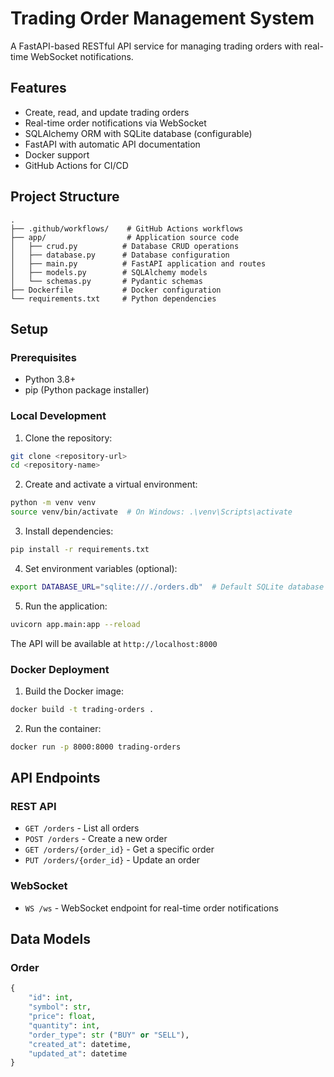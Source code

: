 # Trading Order Management System

A FastAPI-based RESTful API service for managing trading orders with real-time WebSocket notifications.

## Features

- Create, read, and update trading orders
- Real-time order notifications via WebSocket
- SQLAlchemy ORM with SQLite database (configurable)
- FastAPI with automatic API documentation
- Docker support
- GitHub Actions for CI/CD

## Project Structure

```
.
├── .github/workflows/    # GitHub Actions workflows
├── app/                  # Application source code
│   ├── crud.py          # Database CRUD operations
│   ├── database.py      # Database configuration
│   ├── main.py          # FastAPI application and routes
│   ├── models.py        # SQLAlchemy models
│   └── schemas.py       # Pydantic schemas
├── Dockerfile           # Docker configuration
└── requirements.txt     # Python dependencies
```

## Setup

### Prerequisites

- Python 3.8+
- pip (Python package installer)

### Local Development

1. Clone the repository:
```bash
git clone <repository-url>
cd <repository-name>
```

2. Create and activate a virtual environment:
```bash
python -m venv venv
source venv/bin/activate  # On Windows: .\venv\Scripts\activate
```

3. Install dependencies:
```bash
pip install -r requirements.txt
```

4. Set environment variables (optional):
```bash
export DATABASE_URL="sqlite:///./orders.db"  # Default SQLite database
```

5. Run the application:
```bash
uvicorn app.main:app --reload
```

The API will be available at `http://localhost:8000`

### Docker Deployment

1. Build the Docker image:
```bash
docker build -t trading-orders .
```

2. Run the container:
```bash
docker run -p 8000:8000 trading-orders
```

## API Endpoints

### REST API

- `GET /orders` - List all orders
- `POST /orders` - Create a new order
- `GET /orders/{order_id}` - Get a specific order
- `PUT /orders/{order_id}` - Update an order

### WebSocket

- `WS /ws` - WebSocket endpoint for real-time order notifications

## Data Models

### Order

```python
{
    "id": int,
    "symbol": str,
    "price": float,
    "quantity": int,
    "order_type": str ("BUY" or "SELL"),
    "created_at": datetime,
    "updated_at": datetime
}
```

